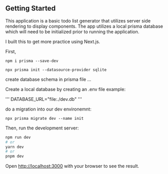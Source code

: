 
## Getting Started

This application is a basic todo list generator that utilizes server side rendering to display components. The app utilizes a local prisma database which will need to be initialized prior to running the application.

I built this to get more practice using Next.js.

First, 

```npm i prisma --save-dev```

```npx prisma init --datasource-provider sqlite```

create database schema in prisma file ... 

Create a local database by creating an .env file
example:

'''
DATABASE_URL="file:./dev.db"
'''

do a migration into our dev environemnt:

```npx prisma migrate dev --name init```

Then, run the development server:

```bash
npm run dev
# or
yarn dev
# or
pnpm dev
```

Open [http://localhost:3000](http://localhost:3000) with your browser to see the result.



